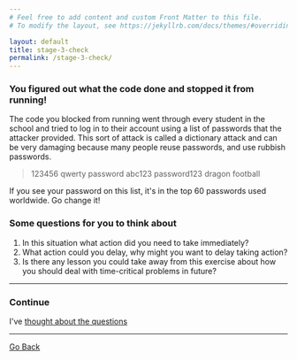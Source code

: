 ```yaml
---
# Feel free to add content and custom Front Matter to this file.
# To modify the layout, see https://jekyllrb.com/docs/themes/#overriding-theme-defaults

layout: default
title: stage-3-check
permalink: /stage-3-check/
---
```


### You figured out what the code done and stopped it from running!

The code you blocked from running went through every student in the school and tried to log in to their account using a list of passwords that the attacker provided. This sort of attack is called a dictionary attack and can be very damaging because many people reuse passwords, and use rubbish passwords. 

> 123456
> qwerty
> password
> abc123
> password123
> dragon
> football

If you see your password on this list, it's in the top 60 passwords used worldwide. Go change it!

### Some questions for you to think about

1. In this situation what action did you need to take immediately?
2. What action could you delay, why might you want to delay taking action? 
3. Is there any lesson you could take away from this exercise about how you should deal with time-critical problems in future?

---
### Continue
I've [thought about the questions](../../CITC/stage-3)

--- 

[Go Back](../../CITC/stage-2)